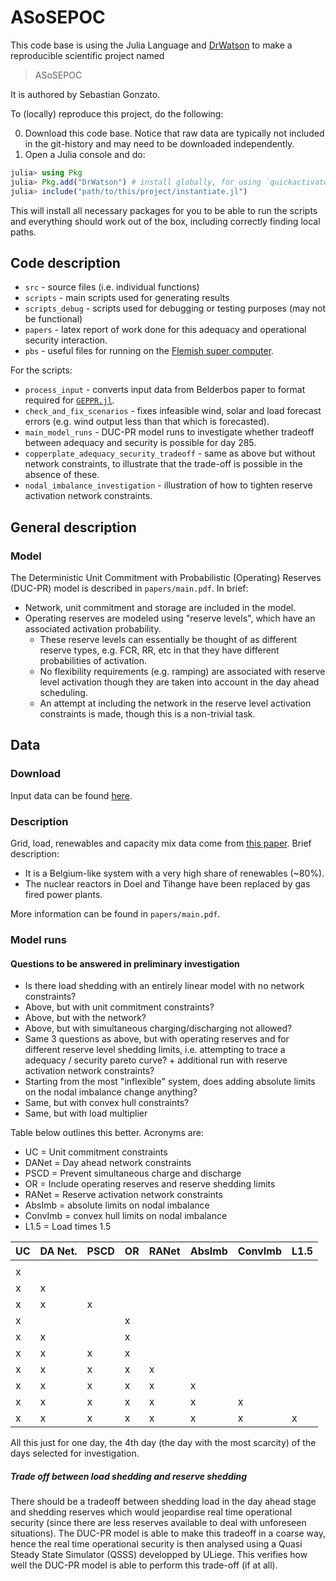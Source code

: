 # ASoSEPOC

This code base is using the Julia Language and [DrWatson](https://juliadynamics.github.io/DrWatson.jl/stable/)
to make a reproducible scientific project named
> ASoSEPOC

It is authored by Sebastian Gonzato.

To (locally) reproduce this project, do the following:

0. Download this code base. Notice that raw data are typically not included in the
   git-history and may need to be downloaded independently.
1. Open a Julia console and do:

```julia
julia> using Pkg
julia> Pkg.add("DrWatson") # install globally, for using `quickactivate`
julia> include("path/to/this/project/instantiate.jl")
```

This will install all necessary packages for you to be able to run the scripts and
everything should work out of the box, including correctly finding local paths.

## Code description

* `src` - source files (i.e. individual functions)
* `scripts` - main scripts used for generating results
* `scripts_debug` - scripts used for debugging or testing purposes (may not be functional)
* `papers` - latex report of work done for this adequacy and operational security interaction.
* `pbs` - useful files for running on the [Flemish super computer](https://vlaams-supercomputing-centrum-vscdocumentation.readthedocs-hosted.com/en/latest/).

For the scripts:

* `process_input` - converts input data from Belderbos paper to format required for [`GEPPR.jl`](https://gitlab.kuleuven.be/UCM/GEPPR.jl).
* `check_and_fix_scenarios` - fixes infeasible wind, solar and load forecast errors (e.g. wind output less than that which is forecasted).
* `main_model_runs` - DUC-PR model runs to investigate whether tradeoff between adequacy and security is possible for day 285.
* `copperplate_adequacy_security_tradeoff` - same as above but without network constraints, to illustrate that the trade-off is possible in the absence of these.
* `nodal_imbalance_investigation` - illustration of how to tighten reserve activation network constraints.

## General description

### Model

The Deterministic Unit Commitment with Probabilistic (Operating) Reserves (DUC-PR) model is described in `papers/main.pdf`. In brief:

* Network, unit commitment and storage are included in the model.
* Operating reserves are modeled using "reserve levels", which have an associated activation probability.
  * These reserve levels can essentially be thought of as different reserve types, e.g. FCR, RR, etc in that they have different probabilities of activation.
  * No flexibility requirements (e.g. ramping) are associated with reserve level activation though they are taken into account in the day ahead scheduling.
  * An attempt at including the network in the reserve level activation constraints is made, though this is a non-trivial task.

## Data

### Download

Input data can be found [here](https://www.dropbox.com/sh/mdvmc082gwng0tr/AABRyc3fZpxAFycmUfZmh8Csa?dl=0).

### Description

Grid, load, renewables and capacity mix data come from [this paper](https://www.mech.kuleuven.be/en/tme/research/energy-systems-integration-modeling/pdf-publications/wp-en2019-02). Brief description:

* It is a Belgium-like system with a very high share of renewables (~80%).
* The nuclear reactors in Doel and Tihange have been replaced by gas fired power plants.

More information can be found in `papers/main.pdf`.

### Model runs

#### Questions to be answered in preliminary investigation

* Is there load shedding with an entirely linear model with no network constraints?
* Above, but with unit commitment constraints?
* Above, but with the network?
* Above, but with simultaneous charging/discharging not allowed?
* Same 3 questions as above, but with operating reserves and for different reserve level shedding limits, i.e. attempting to trace a adequacy / security pareto curve? + additional run with reserve activation network constraints?
* Starting from the most "inflexible" system, does adding absolute limits on the nodal imbalance change anything?
* Same, but with convex hull constraints?
* Same, but with load multiplier

Table below outlines this better. Acronyms are:

* UC = Unit commitment constraints
* DANet = Day ahead network constraints
* PSCD = Prevent simultaneous charge and discharge
* OR = Include operating reserves and reserve shedding limits
* RANet = Reserve activation network constraints
* AbsImb = absolute limits on nodal imbalance
* ConvImb = convex hull limits on nodal imbalance
* L1.5 = Load times 1.5

| UC | DA Net. | PSCD | OR | RANet | AbsImb | ConvImb | L1.5 |
|----|---------|------|----|-------|--------|---------|------|
|    |         |      |    |       |        |         |      |
| x  |         |      |    |       |        |         |      |
| x  | x       |      |    |       |        |         |      |
| x  | x       | x    |    |       |        |         |      |
| x  |         |      | x  |       |        |         |      |
| x  | x       |      | x  |       |        |         |      |
| x  | x       | x    | x  |       |        |         |      |
| x  | x       | x    | x  | x     |        |         |      |
| x  | x       | x    | x  | x     | x      |         |      |
| x  | x       | x    | x  | x     | x      | x       |      |
| x  | x       | x    | x  | x     | x      | x       | x    |

All this just for one day, the 4th day (the day with the most scarcity) of the days selected for investigation. 

##### Trade off between load shedding and reserve shedding

There should be a tradeoff between shedding load in the day ahead stage and shedding reserves which would jeopardise real time operational security (since there are less reserves available to deal with unforeseen situations). The DUC-PR model is able to make this tradeoff in a coarse way, hence the real time operational security is then analysed using a Quasi Steady State Simulator (QSSS) developped by ULiege. This verifies how well the DUC-PR model is able to perform this trade-off (if at all).
